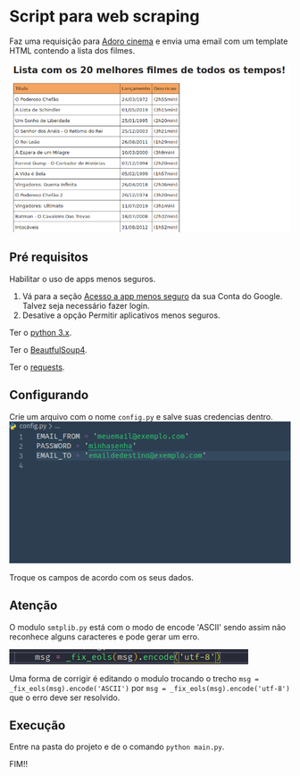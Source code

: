 # Script para web scraping

Faz uma requisição para [Adoro cinema](http://www.adorocinema.com/filmes/todos-filmes/notas-espectadores/)
e envia uma email com um template HTML contendo a lista dos filmes.

![Exemplo da resposta](img/exemplo-02.png)

## Pré requisitos

Habilitar o uso de apps menos seguros.
1. Vá para a seção [Acesso a app menos seguro](https://myaccount.google.com/lesssecureapps) da sua Conta do Google. Talvez seja necessário fazer login.
2. Desative a opção Permitir aplicativos menos seguros.

Ter o [python 3.x](https://www.python.org/).

Ter o [BeautfulSoup4](https://pypi.org/project/beautifulsoup4/).

Ter o [requests](https://pypi.org/project/requests/).

## Configurando

Crie um arquivo com o nome `config.py` e salve suas credencias dentro.
![Exemplo do arquivo config.py](/img/exemplo-01.png)

Troque os campos de acordo com os seus dados.

## Atenção

O modulo `smtplib.py` está com o modo de encode 'ASCII'
sendo assim não reconhece alguns caracteres e pode gerar um erro.

![Exemplo de como o arquivo deve ficar depois da alteração](img/error.png)

Uma forma de corrigir é editando o modulo
trocando o trecho `msg = _fix_eols(msg).encode('ASCII')` por `msg = _fix_eols(msg).encode('utf-8')`
que o erro deve ser resolvido.

## Execução

Entre na pasta do projeto e de o comando `python main.py`.

FIM!!
